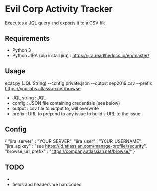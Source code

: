 # Evil Corp Activity Tracker

Executes a JQL query and exports it to a CSV file.

## Requirements

- Python 3
- Python JIRA (pip install jira) : https://jira.readthedocs.io/en/master/

## Usage

ecat.py (JQL String) --config private.json --output sep2019.csv --prefix https://youilabs.atlassian.net/browse

- JQL string : JQL 
- config : JSON file containing credentials (see below)
- output : csv file to output to, will overwrite
- prefix : URL to prepend to any issue to build a URL to the issue

## Config

{
  "jira_server" : "YOUR_SERVER",
  "jira_user" : "YOUR_USERNAME",
  "jira_apikey" : "see https://id.atlassian.com/manage-profile/security",
  "browse_url_prefix" : "https://company.atlassian.net/browse/"
}

## TODO
- 
- fields and headers are hardcoded